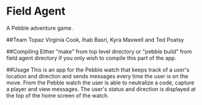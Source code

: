 # Field Agent
A Pebble adventure game. 

##Team Topaz
Virginia Cook, Ihab Basri, Kyra Maxwell and Ted Poatsy


##Compiling
Either "make" from top level directory or "pebble build" from field agent directory if you only wish to compile this part of the app. 

##Usage
This is an app for the Pebble watch that keeps track of a user's location and direction and sends messages every time the user is on the move. From the Pebble watch the user is able to neutralize a code, capture a player and view messages. The user's status and direction is displayed at the top of the home screen of the watch. 